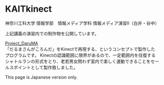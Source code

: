 KAITkinect
==========
神奈川工科大学 情報学部　情報メディア学科
情報メディア演習Ⅱ（白井・谷中）

上記講義の演習内での制作物を公開しています。  
  
[Project_DaruMA](https://github.com/kaitas/kinect/wiki/%E3%81%A0%E3%82%8B%E3%81%BE%E3%81%95%E3%82%93%E3%82%B7%E3%83%A3%E3%83%88%E3%83%AB%E3%83%A9%E3%83%B3)  
「だるまさんがころんだ」をKinectで再現する、というコンセプトで製作したプログラムです。
Kinectの認識範囲に限界があるので、一定範囲内を往復するシャトルランの形式をとり、老若男女問わず室内で楽しく運動できることをセールスポイントとして製作致しました。
  
This page is Japanese version only.
